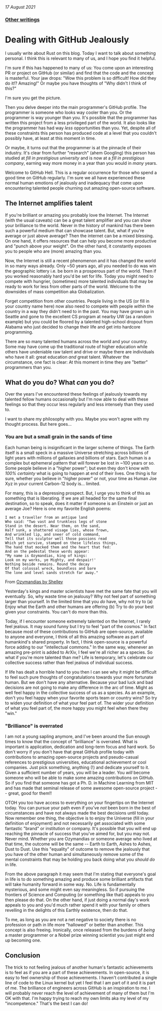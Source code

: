 _17 August 2021_

### [Other writings](README.md)

#  Dealing with GitHub Jealously

I usually write about Rust on this blog. Today I want to talk about something personal. I think this is relevant to many of us, and I hope you find it helpful.

I'm sure if this has happened to many of us: You come upon an interesting PR or project on GitHub (or similar) and find that the code and the concept is masterful. Your jaw drops: "Wow this problem is so difficult! How did they do it!? Amazing!" Or maybe you have thoughts of "Why didn't I think of this?"

I'm sure you get the picture.

Then you delve deeper into the main programmer's GitHub profile. The programmer is someone who looks way cooler than you. Or the programmer is way younger than you. It's possible that the programmer has written this project from a less privileged part of the world. It also looks like the programmer has had way _less_ opportunities than you. Yet, despite all of these constraints this person has produced code at a level that you couldn't possibly have, at least at this moment in time.

Or maybe, it turns out that the programmer is at the pinnacle of their industry. It's clear from further "research" (ahem Googling) this person has studied at _fill in prestigious university_ and is now at a _fill in prestigious company_, earning way more money in a year than you would in _many_ years.

Welcome to GitHub Hell. This is a regular occurrence for those who spend a good time on GitHub regularly. I'm sure we all have experienced these normal human emotions of jealously and inadequacy that come upon encountering talented people churning out amazing open-source software.

## The Internet amplifies talent

If you're brilliant or amazing you probably love the Internet. The Internet (with the usual caveats) can be a great talent amplifier and you can show your brilliance to the world. Never in the history of mankind has there been such a powerful medium that can showcase talent. But, what if you're average or just above average? Then the internet can be a mixed blessing. On one hand, it offers resources that can help you become more productive and "punch above your weight". On the other hand, it constantly exposes you to people who are (more) amazing than you.

Now, the Internet is still a recent phenomenon and it has changed the world in so many ways already. Only ~50 years ago, all you needed to do was win the geographic lottery i.e. be born in a prosperous part of the world. Then if you worked reasonably hard you'd be set for life. Today you might need to compete with hungrier, (sometimes) more talented individuals that may be ready to work for less from other parts of the world. Welcome to the downsides of mass competition aka Globalization.

Forget competition from other countries. People living in the US (or fill in your country name here) now also need to compete with people _within_ the country in a way they didn't need to in the past. You may have grown up in Seattle and gone to the excellent CS program at nearby UW (as a random example) but you could be floored by a talented high-school dropout from Alabama who just decided to change their life and get into hardcore programming.

There are so many talented humans across the world and your country. Some may have come up the traditional route of higher education while others have undeniable raw talent and drive or maybe there are individuals who have it all: great education _and_ great talent. Whatever the circumstance, one fact is clear: At this moment in time they are "better" programmers than you.

## What do you do? What _can_ you do?

Over the years I've encountered these feelings of jealously towards my talented fellow humans occasionally but I'm now able to deal with these feelings so that they occur less regularly and less intensely than they used to. 

I want to share my philosophy with you. Maybe you won't agree with my thought process. But here goes...

### You are but a small grain in the sands of time

Each human being is insignificant in the larger scheme of things. The Earth itself is a small speck in a massive Universe stretching across billions of light years with millions of gallaxies and billions of stars. Each human is a complex but ephemeral pattern that will forever be lost in ~100 years or so. Some people believe in a "higher power"; but even they don't know with _100% certainty_ what is going to happen at end of their lives. One thing is for sure, whether you believe in "higher power" or not, your time as Human Joe Xyz in your current Carbon-12 body is... limited.

For many, this is a depressing prospect. But, I urge you to think of this as something that is liberating. If we are all headed for the same final destination, so to speak, does it matter if someone is an Einstein or just an average Joe? Here is one my favorite English poems:

```
I met a traveller from an antique land
Who said: "Two vast and trunkless legs of stone
Stand in the desert. Near them, on the sand,
Half sunk, a shattered visage lies, whose frown,
And wrinkled lip, and sneer of cold command,
Tell that its sculptor well those passions read
Which yet survive, stamped on these lifeless things,
The hand that mocked them and the heart that fed:
And on the pedestal these words appear:
"My name is Ozymandias, king of kings:
Look on my works, ye Mighty, and despair!'
Nothing beside remains. Round the decay
Of that colossal wreck, boundless and bare
The lone and level sands stretch far away."
```
From [Ozymandias by Shelley](https://en.wikipedia.org/wiki/Ozymandias)

Yesterday's kings and master scientists have met the same fate that you will eventually. So, why waste time on jealousy? Why not feel part of something larger than yourself. In the limited time that you _do_ have, why not try to (a) Enjoy what the Earth and other humans are offering (b) Try to do your best given your constraints. You can't do more than this.

Today, if I encounter someone extremely talented on the Internet, I rarely feel jealous. It may sound funny but I try to feel "part of the cosmos." In fact because most of these contributions to GitHub are open-source, available to anyone and everyone, I think of all this amazing software as part of humankind's shared property. In fact, I think open-source is a powerful force adding to our "intellectual commons." In the same way, whenever an amazing pre-print is added to ArXiv, I feel we're all richer as a species. So what if you're more talented than me? Life is temporary, let's celebrate our collective success rather than feel jealous of individual success.

If life has dealt a horrible hand to you then I can see why it might be difficult to feel such pure thoughts of congratulations towards your more fortunate human. But we don't have any alternative. Because your bad luck and bad decisions are not going to make any difference in the arc of time. Might as well feel happy in the collective success of us as a species. As an example, don't you feel happy when your favorite sports team or country wins? So try to widen your definition of what your feel part of. The wider your definition of what you feel part of, the more happy you might feel when there they "win."

### "Brilliance" is overrated

I am not a young sapling anymore, and I've been around the Sun enough times to know that the concept of "brilliance" is overrated. What is important is application, dedication and long-term focus and hard work. So don't worry if you don't have that great GitHub profile today with contributions to amazing open-source projects and pseudo-casual references to prestigious universities, educational achievement or cool companies. Just pick something, anything (!) and dedicate yourself to it. Given a sufficient number of years, you will be a leader. You *will* become someone who will be able to make some amazing contributions on GitHub. So if you find that someone has got a Ph. D. in Machine Learning from MIT and has made that seminal release of some awesome open-source project -- great, good for them!! 

OTOH you too have access to everything on your fingertips on the Internet today. You can pursue your path even if you've _not_ been born in the best of circumstances and have not always made the best decisions until today. Now remember one thing, the objective is to enjoy the Universe (fill in your definition of enjoyment) and not necessarily get associated with some fantastic "brand" or institution or company. It's possible that you will end up reaching the pinnacle of success that you've aimed for, but you may not. Never mind. Whether you are Ozymandias or someone average who lived at that time, the outcome will be the same -- Earth to Earth, Ashes to Ashes, Dust to Dust. Use this "equality" of outcome to remove the jealously that you have of the other human and simultaneously remove some of the mental constraints that may be holding you back doing what you _should do_ in life.

From the above paragraph it may seem that I'm stating that everyone's goal in life is to do something amazing and produce some brilliant artifacts that will take humanity forward in some way. No. Life is fundamentally mysterious, and some might even say meaningless. So if pursuing the frontiers of Science and Computing (or something like that) appeals to you then please do that. On the other hand, if just doing a normal day's work appeals to you and you'd much rather spend it with your family or others revelling in the delights of this Earthly existence, then do that. 

To me, as long as you are not a net negative to society there is no profession or path in life more "hallowed" or better than another. This concept is also freeing. Ironically, once released from the burdens of _being_ a master programmer or a Nobel prize winning scientist you just might end up becoming one.

## Conclusion

The trick to not feeling jealous of another human's fantastic achievements is to feel as if you are a part of these achievements. In open-source, it is easy to feel ownership of those achievements. I haven't contributed a single line of code to the Linux kernel but yet I feel that I am part of it and it is part of me. The brilliance of engineers across GitHub is an inspiration to me. I will probably never reach the level of achievement of many of them but I'm OK with that. I'm happy trying to reach my own limits aka my level of my "incompetence." That's the best I can do! 
